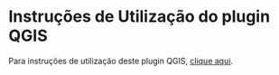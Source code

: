 # Instruções de Utilização do plugin QGIS

Para instruções de utilização deste plugin QGIS, [clique aqui](https://richterv.github.io/fptoolsdoc/plot_alocation_qgis/).
